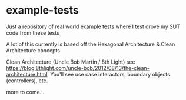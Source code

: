 # example-tests
Just a repository of real world example tests where I test drove my SUT code from these tests

A lot of this currently is based off the Hexagonal Architecture & Clean Architecture concepts.  

Clean Architecture (Uncle Bob Martin / 8th Light) see https://blog.8thlight.com/uncle-bob/2012/08/13/the-clean-architecture.html.  You'll see use case interactors, boundary objects (controllers), etc.

more to come...
